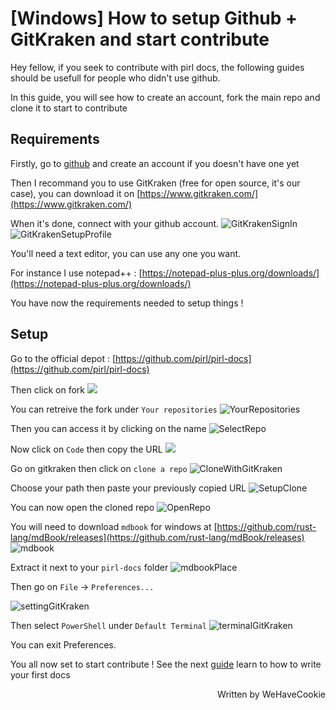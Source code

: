 # [Windows] How to setup Github + GitKraken and start contribute

Hey fellow, if you seek to contribute with pirl docs, the following guides should be usefull for people who didn't use github.

In this guide, you will see how to create an account, fork the main repo and clone it to start to contribute


## Requirements

Firstly, go to [github](https://github.com) and create an account if you doesn't have one yet

Then I recommand you to use GitKraken (free for open source, it's our case), you can download it on [https://www.gitkraken.com/](https://www.gitkraken.com/)

When it's done, connect with your github account.
![GitKrakenSignIn](media/gitKrakenSignIn.png)
![GitKrakenSetupProfile](media/gitKrakenSetupProfile.png)

You'll need a text editor, you can use any one you want. 

For instance I use notepad++ : [https://notepad-plus-plus.org/downloads/](https://notepad-plus-plus.org/downloads/)

You have now the requirements needed to setup things !

## Setup

Go to the official depot : [https://github.com/pirl/pirl-docs](https://github.com/pirl/pirl-docs)

Then click on fork
[<img src="media/githubFork.png"/>](media/githubFork.png)

You can retreive the fork under `Your repositories`
![YourRepositories](media/yourRepositories.png)

Then you can access it by clicking on the name
![SelectRepo](media/selectRepo.png)

Now click on `Code` then copy the URL
[<img src="media/getUrlForClone.png"/>](media/getUrlForClone.png)

Go on gitkraken then click on `clone a repo`
![CloneWithGitKraken](media/cloneRepoGitKraken.png)

Choose your path then paste your previously copied URL
![SetupClone](media/cloneSettings.png)

You can now open the cloned repo
![OpenRepo](media/openRepo.png)

You will need to download `mdbook` for windows at [https://github.com/rust-lang/mdBook/releases](https://github.com/rust-lang/mdBook/releases)
![mdbook](media/mdbook.png)

Extract it next to your `pirl-docs` folder
![mdbookPlace](media/placingMdbook.JPG)

Then go on `File` -> `Preferences...`

![settingGitKraken](media/settingGitKraken.png)

Then select `PowerShell` under `Default Terminal`
![terminalGitKraken](media/terminalGitKraken.png)

You can exit Preferences.

You all now set to start contribute ! 
See the next [guide](write_your_first_doc.md) learn to how to write your first docs

<p align=right> Written by WeHaveCookie </p>